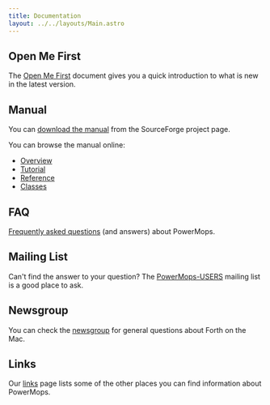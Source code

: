 ```yaml
---
title: Documentation
layout: ../../layouts/Main.astro
---
```


## Open Me First

The [Open Me First](/pmops/OpenMeFirst) document gives you a quick
introduction to what is new in the latest version.

## Manual

You can [download the
manual](http://sourceforge.net/project/showfiles.php?group_id=152075)
from the SourceForge project page.

You can browse the manual online:

- [Overview](/pmops/overview)
- [Tutorial](/pmops/tutorial)
- [Reference](/pmops/reference)
- [Classes](/pmops/classes)

## FAQ

[Frequently asked questions](/pmops/FAQ) (and answers) about PowerMops.

## Mailing List

Can't find the answer to your question? The
[PowerMops-USERS](https://sourceforge.net/p/powermops/mailman/powermops-users/)
mailing list is a good place to ask.

## Newsgroup

You can check the [newsgroup](news://comp.lang.forth.mac) for general
questions about Forth on the Mac.

## Links

Our [links](/pmops/Links) page lists some of the other places you
can find information about PowerMops.
